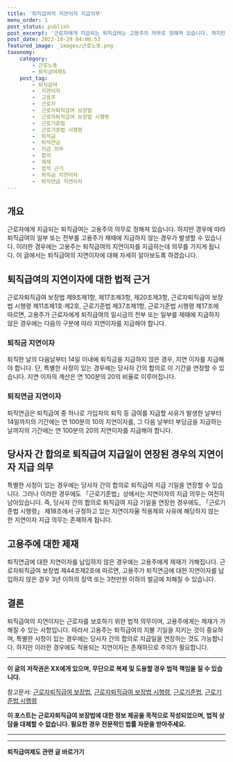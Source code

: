 ```yaml
---
title: '퇴직급여의 지연이자 지급의무'
menu_order: 1
post_status: publish
post_excerpt: '근로자에게 지급되는 퇴직급여는 고용주의 의무로 정해져 있습니다. 하지만 경우에 따라 퇴직급여의 일부 또는 전부를 고용주가 제때에 지급하지 않는 경우가 발생할 수 있습니다. 이러한 경우에는 고용주는 퇴직급여의 지연이자를 지급하는데 의무를 가지게 됩니다. 이 글에서는 퇴직급여의 지연이자에 대해 자세히 알아보도록 하겠습니다.'
post_date: 2023-10-29 04:00:53
featured_image: _images/근로노동.png
taxonomy:
    category:
        - 근로노동
        - 퇴직급여제도
    post_tag:
        - 퇴직급여
        -  지연이자
        -  고용주
        -  근로자
        -  근로자퇴직급여 보장법
        -  근로자퇴직급여 보장법 시행령
        -  근로기준법
        -  근로기준법 시행령
        -  퇴직금
        -  퇴직연금
        -  지급 의무
        -  합의
        -  제재
        -  법적 근거
        -  퇴직금 지연이자
        -  퇴직연금 지연이자
---
```



## 개요
근로자에게 지급되는 퇴직급여는 고용주의 의무로 정해져 있습니다. 하지만 경우에 따라 퇴직급여의 일부 또는 전부를 고용주가 제때에 지급하지 않는 경우가 발생할 수 있습니다. 이러한 경우에는 고용주는 퇴직급여의 지연이자를 지급하는데 의무를 가지게 됩니다. 이 글에서는 퇴직급여의 지연이자에 대해 자세히 알아보도록 하겠습니다.

## 퇴직급여의 지연이자에 대한 법적 근거
근로자퇴직급여 보장법 제9조제1항, 제17조제3항, 제20조제3항, 근로자퇴직급여 보장법 시행령 제11조제1호·제2호, 근로기준법 제37조제1항, 근로기준법 시행령 제17조에 따르면, 고용주가 근로자에게 퇴직급여의 일시금의 전부 또는 일부를 제때에 지급하지 않은 경우에는 다음의 구분에 따라 지연이자를 지급해야 합니다.

### 퇴직금 지연이자
퇴직한 날의 다음날부터 14일 이내에 퇴직금을 지급하지 않은 경우, 지연 이자를 지급해야 합니다. 단, 특별한 사정이 있는 경우에는 당사자 간의 합의로 이 기간을 연장할 수 있습니다. 지연 이자의 계산은 연 100분의 20의 비율로 이루어집니다.

### 퇴직연금 지연이자
퇴직연금은 퇴직급여 중 하나로 가입자의 퇴직 등 급여를 지급할 사유가 발생한 날부터 14일까지의 기간에는 연 100분의 10의 지연이자를, 그 다음 날부터 부담금을 지급하는 날까지의 기간에는 연 100분의 20의 지연이자를 지급해야 합니다.

## 당사자 간 합의로 퇴직급여 지급일이 연장된 경우의 지연이자 지급 의무
특별한 사정이 있는 경우에는 당사자 간의 합의로 퇴직급여 지급 기일을 연장할 수 있습니다. 그러나 이러한 경우에도 「근로기준법」상에서는 지연이자의 지급 의무는 여전히 남아있습니다. 즉, 당사자 간의 합의로 퇴직급여 지급 기일을 연장한 경우에도, 「근로기준법 시행령」 제18조에서 규정하고 있는 지연이자율 적용제외 사유에 해당하지 않는 한 지연이자 지급 의무는 존재하게 됩니다.

## 고용주에 대한 제재
퇴직연금에 대한 지연이자를 납입하지 않은 경우에는 고용주에게 제재가 가해집니다. 근로자퇴직급여 보장법 제44조제2호에 따르면, 고용주가 퇴직연금에 대한 지연이자를 납입하지 않은 경우 3년 이하의 징역 또는 3천만원 이하의 벌금에 처해질 수 있습니다.

## 결론
퇴직급여의 지연이자는 근로자를 보호하기 위한 법적 의무이며, 고용주에게는 제재가 가해질 수 있는 사항입니다. 따라서 고용주는 퇴직급여의 지불 기일을 지키는 것이 중요하며, 특별한 사정이 있는 경우에는 당사자 간의 합의로 지급일을 연장하는 것도 가능합니다. 하지만 이러한 경우에도 적용되는 지연이자는 존재하므로 주의가 필요합니다.

- - -

**이 글의 저작권은 XX에게 있으며, 무단으로 복제 및 도용할 경우 법적 책임을 질 수 있습니다.**

참고문서: [근로자퇴직급여 보장법](링크), [근로자퇴직급여 보장법 시행령](링크), [근로기준법](링크), [근로기준법 시행령](링크)

**이 포스트는 근로자퇴직급여 보장법에 대한 정보 제공을 목적으로 작성되었으며, 법적 상담을 대체할 수 없습니다. 필요한 경우 전문적인 법률 자문을 받아주세요.**

- - -
<!-- wp:separator -->
<hr class="wp-block-separator has-alpha-channel-opacity"/>
<!-- /wp:separator -->

<!-- wp:group {"backgroundColor":"base","layout":{"type":"constrained"}} -->
<div class="wp-block-group has-base-background-color has-background"><!-- wp:paragraph {"align":"center","fontSize":"medium"} -->
<p class="has-text-align-center has-large-font-size"><strong>퇴직급여제도 관련 글 바로가기</strong></p>
<!-- /wp:paragraph -->


<!-- wp:latest-posts
{"categories":[{"id":12695,"count":19,"description":"","link":"https://uknowlaw.com/category/%ed%87%b4%ec%a7%81%ea%b8%89%ec%97%ac%ec%a0%9c%eb%8f%84/","name":"퇴직급여제도","slug":"퇴직급여제도","taxonomy":"category","parent":0,"meta":[],"_links":{"self":[{"href":"https://uknowlaw.com/wp-json/wp/v2/categories/12695"}],"collection":[{"href":"https://uknowlaw.com/wp-json/wp/v2/categories"}],"about":[{"href":"https://uknowlaw.com/wp-json/wp/v2/taxonomies/category"}],"wp:post_type":[{"href":"https://uknowlaw.com/wp-json/wp/v2/posts?categories=12695"}],"curies":[{"name":"wp","href":"https://api.w.org/{rel}","templated":true}]}}],"postsToShow":100,"excerptLength":28,"postLayout":"grid","columns":2,"featuredImageAlign":"left","featuredImageSizeSlug":"large","fontSize":"medium"} /--></div>
<!-- /wp:group -->